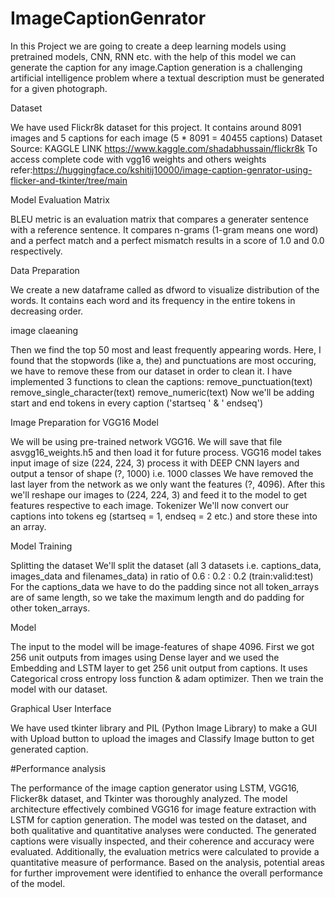 # ImageCaptionGenrator
In this Project we are going to create a deep learning models using pretrained models, CNN, RNN etc. with the help of this model we can generate the caption for any image.Caption generation is a challenging artificial intelligence problem where a textual description must be generated for a given photograph.

Dataset

We have used Flickr8k dataset for this project. It contains around 8091 images and 5 captions for each image (5 * 8091 = 40455 captions)
Dataset Source: KAGGLE LINK https://www.kaggle.com/shadabhussain/flickr8k
To access complete code with vgg16 weights and others weights refer:https://huggingface.co/kshitij10000/image-caption-genrator-using-flicker-and-tkinter/tree/main

Model Evaluation Matrix

BLEU metric is an evaluation matrix that compares a generater sentence with a reference sentence. It compares n-grams (1-gram means one word) and a perfect match and a perfect mismatch results in a score of 1.0 and 0.0 respectively.

Data Preparation

We create a new dataframe called as dfword to visualize distribution of the words. It contains each word and its frequency in the entire tokens in decreasing order.

image claeaning

Then we find the top 50 most and least frequently appearing words. Here, I found that the stopwords (like a, the) and punctuations are most occuring, we have to remove these from our dataset in order to clean it. I have implemented 3 functions to clean the captions:
remove_punctuation(text)
remove_single_character(text)
remove_numeric(text)
Now we'll be adding start and end tokens in every caption ('startseq ' & ' endseq')

Image Preparation for VGG16 Model

We will be using pre-trained network VGG16.
We will save that file asvgg16_weights.h5 and then load it for future process.
VGG16 model takes input image of size (224, 224, 3) process it with DEEP CNN layers and output a tensor of shape (?, 1000) i.e. 1000 classes We have removed the last layer from the network as we only want the features (?, 4096).
After this we'll reshape our images to (224, 224, 3) and feed it to the model to get features respective to each image.
Tokenizer We'll now convert our captions into tokens eg (startseq = 1, endseq = 2 etc.) and store these into an array.

Model Training

Splitting the dataset We'll split the dataset (all 3 datasets i.e. captions_data, images_data and filenames_data) in ratio of 0.6 : 0.2 : 0.2 (train:valid:test) For the captions_data we have to do the padding since not all token_arrays are of same length, so we take the maximum length and do padding for other token_arrays.

Model

The input to the model will be image-features of shape 4096.
First we got 256 unit outputs from images using Dense layer and we used the Embedding and LSTM layer to get 256 unit output from captions.
It uses Categorical cross entropy loss function & adam optimizer.
Then we train the model with our dataset.

Graphical User Interface

We have used tkinter library and PIL (Python Image Library) to make a GUI with Upload button to upload the images and Classify Image button to get generated caption.

#Performance analysis

The performance of the image caption generator using LSTM, VGG16, Flicker8k dataset, and Tkinter was thoroughly analyzed. The model architecture effectively combined VGG16 for image feature extraction with LSTM for caption generation. The model was tested on the dataset, and both qualitative and quantitative analyses were conducted. The generated captions were visually inspected, and their coherence and accuracy were evaluated. Additionally, the evaluation metrics were calculated to provide a quantitative measure of performance. Based on the analysis, potential areas for further improvement were identified to enhance the overall performance of the model.
